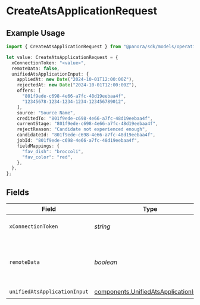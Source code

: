 # CreateAtsApplicationRequest

## Example Usage

```typescript
import { CreateAtsApplicationRequest } from "@panora/sdk/models/operations";

let value: CreateAtsApplicationRequest = {
  xConnectionToken: "<value>",
  remoteData: false,
  unifiedAtsApplicationInput: {
    appliedAt: new Date("2024-10-01T12:00:00Z"),
    rejectedAt: new Date("2024-10-01T12:00:00Z"),
    offers: [
      "801f9ede-c698-4e66-a7fc-48d19eebaa4f",
      "12345678-1234-1234-1234-123456789012",
    ],
    source: "Source Name",
    creditedTo: "801f9ede-c698-4e66-a7fc-48d19eebaa4f",
    currentStage: "801f9ede-c698-4e66-a7fc-48d19eebaa4f",
    rejectReason: "Candidate not experienced enough",
    candidateId: "801f9ede-c698-4e66-a7fc-48d19eebaa4f",
    jobId: "801f9ede-c698-4e66-a7fc-48d19eebaa4f",
    fieldMappings: {
      "fav_dish": "broccoli",
      "fav_color": "red",
    },
  },
};
```

## Fields

| Field                                                                                          | Type                                                                                           | Required                                                                                       | Description                                                                                    | Example                                                                                        |
| ---------------------------------------------------------------------------------------------- | ---------------------------------------------------------------------------------------------- | ---------------------------------------------------------------------------------------------- | ---------------------------------------------------------------------------------------------- | ---------------------------------------------------------------------------------------------- |
| `xConnectionToken`                                                                             | *string*                                                                                       | :heavy_check_mark:                                                                             | The connection token                                                                           |                                                                                                |
| `remoteData`                                                                                   | *boolean*                                                                                      | :heavy_minus_sign:                                                                             | Set to true to include data from the original Ats software.                                    | false                                                                                          |
| `unifiedAtsApplicationInput`                                                                   | [components.UnifiedAtsApplicationInput](../../models/components/unifiedatsapplicationinput.md) | :heavy_check_mark:                                                                             | N/A                                                                                            |                                                                                                |